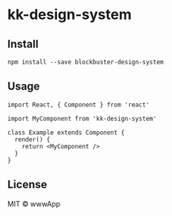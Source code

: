 # kk-design-system

## Install

`npm install --save blockbuster-design-system`

## Usage

```
import React, { Component } from 'react'

import MyComponent from 'kk-design-system'

class Example extends Component {
  render() {
    return <MyComponent />
  }
}
```

## License

MIT © wwwApp
